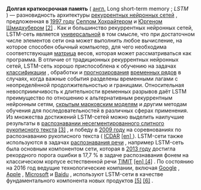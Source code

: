  **Долгая краткосрочная память**  (  [англ.](https://ru.wikipedia.org/wiki/%D0%90%D0%BD%D0%B3%D0%BB%D0%B8%D0%B9%D1%81%D0%BA%D0%B8%D0%B9_%D1%8F%D0%B7%D1%8B%D0%BA "Английский язык")  Long short-term memory  ;  _LSTM_  ) — разновидность архитектуры  [рекуррентных нейронных сетей](https://ru.wikipedia.org/wiki/%D0%A0%D0%B5%D0%BA%D1%83%D1%80%D1%80%D0%B5%D0%BD%D1%82%D0%BD%D0%B0%D1%8F_%D0%BD%D0%B5%D0%B9%D1%80%D0%BE%D0%BD%D0%BD%D0%B0%D1%8F_%D1%81%D0%B5%D1%82%D1%8C "Рекуррентная нейронная сеть")  , предложенная в  [1997 году](https://ru.wikipedia.org/wiki/1997_%D0%B3%D0%BE%D0%B4_%D0%B2_%D0%BD%D0%B0%D1%83%D0%BA%D0%B5 "1997 год в науке")  [Сеппом Хохрайтером](https://ru.wikipedia.org/w/index.php?title=%D0%A5%D0%BE%D1%85%D1%80%D0%B0%D0%B9%D1%82%D0%B5%D1%80,_%D0%A1%D0%B5%D0%BF%D0%BF&action=edit&redlink=1 "Хохрайтер, Сепп (страница отсутствует)")  и  [Юргеном Шмидхубером](https://ru.wikipedia.org/wiki/%D0%A8%D0%BC%D0%B8%D0%B4%D1%85%D1%83%D0%B1%D0%B5%D1%80,_%D0%AE%D1%80%D0%B3%D0%B5%D0%BD "Шмидхубер, Юрген")  [\[2\]](https://ru.wikipedia.org/wiki/%D0%94%D0%BE%D0%BB%D0%B3%D0%B0%D1%8F_%D0%BA%D1%80%D0%B0%D1%82%D0%BA%D0%BE%D1%81%D1%80%D0%BE%D1%87%D0%BD%D0%B0%D1%8F_%D0%BF%D0%B0%D0%BC%D1%8F%D1%82%D1%8C#cite_note-lstm1997-2)  . Как и большинство рекуррентных нейронных сетей, LSTM-сеть является  [универсальной](https://ru.wikipedia.org/wiki/%D0%9F%D0%BE%D0%BB%D0%BD%D0%BE%D1%82%D0%B0_%D0%BF%D0%BE_%D0%A2%D1%8C%D1%8E%D1%80%D0%B8%D0%BD%D0%B3%D1%83 "Полнота по Тьюрингу")  в том смысле, что при достаточном числе элементов сети она может выполнить любое вычисление, на которое способен обычный компьютер, для чего необходима соответствующая  [матрица](https://ru.wikipedia.org/wiki/%D0%9C%D0%B0%D1%82%D1%80%D0%B8%D1%86%D0%B0_(%D0%BC%D0%B0%D1%82%D0%B5%D0%BC%D0%B0%D1%82%D0%B8%D0%BA%D0%B0) "Матрица (математика)")  весов, которая может рассматриваться как программа. В отличие от традиционных рекуррентных нейронных сетей, LSTM-сеть хорошо приспособлена к обучению на задачах  [классификации](https://ru.wikipedia.org/wiki/%D0%97%D0%B0%D0%B4%D0%B0%D1%87%D0%B0_%D0%BA%D0%BB%D0%B0%D1%81%D1%81%D0%B8%D1%84%D0%B8%D0%BA%D0%B0%D1%86%D0%B8%D0%B8 "Задача классификации")  , обработки и  [прогнозирования](https://ru.wikipedia.org/wiki/%D0%97%D0%B0%D0%B4%D0%B0%D1%87%D0%B8_%D0%BF%D1%80%D0%BE%D0%B3%D0%BD%D0%BE%D0%B7%D0%B8%D1%80%D0%BE%D0%B2%D0%B0%D0%BD%D0%B8%D1%8F "Задачи прогнозирования")  [временных рядов](https://ru.wikipedia.org/wiki/%D0%92%D1%80%D0%B5%D0%BC%D0%B5%D0%BD%D0%BD%D0%BE%D0%B9_%D1%80%D1%8F%D0%B4 "Временной ряд")  в случаях, когда важные события разделены временными лагами с неопределённой продолжительностью и границами. Относительная невосприимчивость к длительности временных разрывов даёт LSTM преимущество по отношению к альтернативным рекуррентным нейронным сетям,  [скрытым марковским моделям](https://ru.wikipedia.org/wiki/%D0%A1%D0%BA%D1%80%D1%8B%D1%82%D0%B0%D1%8F_%D0%BC%D0%B0%D1%80%D0%BA%D0%BE%D0%B2%D1%81%D0%BA%D0%B0%D1%8F_%D0%BC%D0%BE%D0%B4%D0%B5%D0%BB%D1%8C "Скрытая марковская модель")  и другим методам обучения для последовательностей в различных сферах применения. Из множества достижений LSTM-сетей можно выделить наилучшие результаты в  [распознавании несегментированного слитного рукописного текста](https://ru.wikipedia.org/wiki/%D0%A0%D0%B0%D1%81%D0%BF%D0%BE%D0%B7%D0%BD%D0%B0%D0%B2%D0%B0%D0%BD%D0%B8%D0%B5_%D1%80%D1%83%D0%BA%D0%BE%D0%BF%D0%B8%D1%81%D0%BD%D0%BE%D0%B3%D0%BE_%D0%B2%D0%B2%D0%BE%D0%B4%D0%B0 "Распознавание рукописного ввода")  [\[3\]](https://ru.wikipedia.org/wiki/%D0%94%D0%BE%D0%BB%D0%B3%D0%B0%D1%8F_%D0%BA%D1%80%D0%B0%D1%82%D0%BA%D0%BE%D1%81%D1%80%D0%BE%D1%87%D0%BD%D0%B0%D1%8F_%D0%BF%D0%B0%D0%BC%D1%8F%D1%82%D1%8C#cite_note-3)  , и победу в  [2009 году](https://ru.wikipedia.org/wiki/2009_%D0%B3%D0%BE%D0%B4_%D0%B2_%D0%BD%D0%B0%D1%83%D0%BA%D0%B5 "2009 год в науке")  на соревнованиях по распознаванию рукописного текста (   [ICDAR](https://ru.wikipedia.org/w/index.php?title=ICDAR&action=edit&redlink=1 "ICDAR (страница отсутствует)")  [ \[en\] ](https://en.wikipedia.org/wiki/ICDAR "en:ICDAR")   ). LSTM-сети также используются в задачах  [распознавания речи](https://ru.wikipedia.org/wiki/%D0%A0%D0%B0%D1%81%D0%BF%D0%BE%D0%B7%D0%BD%D0%B0%D0%B2%D0%B0%D0%BD%D0%B8%D0%B5_%D1%80%D0%B5%D1%87%D0%B8 "Распознавание речи")  , например LSTM-сеть была основным компонентом сети, которая в  [2013 году](https://ru.wikipedia.org/wiki/2013_%D0%B3%D0%BE%D0%B4_%D0%B2_%D0%BD%D0%B0%D1%83%D0%BA%D0%B5 "2013 год в науке")  достигла рекордного порога ошибки в 17,7 % в задаче распознавания фонем на классическом корпусе естественной речи   [TIMIT](https://ru.wikipedia.org/w/index.php?title=TIMIT&action=edit&redlink=1 "TIMIT (страница отсутствует)")  [ \[en\] ](https://en.wikipedia.org/wiki/TIMIT "en:TIMIT")   [\[4\]](https://ru.wikipedia.org/wiki/%D0%94%D0%BE%D0%BB%D0%B3%D0%B0%D1%8F_%D0%BA%D1%80%D0%B0%D1%82%D0%BA%D0%BE%D1%81%D1%80%D0%BE%D1%87%D0%BD%D0%B0%D1%8F_%D0%BF%D0%B0%D0%BC%D1%8F%D1%82%D1%8C#cite_note-%D0%B0%D0%B2%D1%82%D0%BE%D1%81%D1%81%D1%8B%D0%BB%D0%BA%D0%B01-4)  . По состоянию на 2016 год ведущие технологические компании, включая  [Google](https://ru.wikipedia.org/wiki/Google_(%D0%BA%D0%BE%D0%BC%D0%BF%D0%B0%D0%BD%D0%B8%D1%8F) "Google (компания)")  ,  [Apple](https://ru.wikipedia.org/wiki/Apple_Inc. "Apple Inc.")  ,  [Microsoft](https://ru.wikipedia.org/wiki/Microsoft "Microsoft")  и  [Baidu](https://ru.wikipedia.org/wiki/Baidu "Baidu")  , используют LSTM-сети в качестве фундаментального компонента новых продуктов  [\[5\]](https://ru.wikipedia.org/wiki/%D0%94%D0%BE%D0%BB%D0%B3%D0%B0%D1%8F_%D0%BA%D1%80%D0%B0%D1%82%D0%BA%D0%BE%D1%81%D1%80%D0%BE%D1%87%D0%BD%D0%B0%D1%8F_%D0%BF%D0%B0%D0%BC%D1%8F%D1%82%D1%8C#cite_note-5)  [\[6\]](https://ru.wikipedia.org/wiki/%D0%94%D0%BE%D0%BB%D0%B3%D0%B0%D1%8F_%D0%BA%D1%80%D0%B0%D1%82%D0%BA%D0%BE%D1%81%D1%80%D0%BE%D1%87%D0%BD%D0%B0%D1%8F_%D0%BF%D0%B0%D0%BC%D1%8F%D1%82%D1%8C#cite_note-6)  .